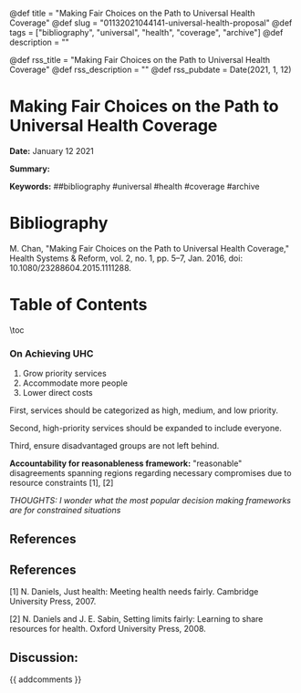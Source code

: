 @def title = "Making Fair Choices on the Path to Universal Health Coverage"
@def slug = "01132021044141-universal-health-proposal"
@def tags = ["bibliography", "universal", "health", "coverage", "archive"]
@def description = ""

@def rss_title = "Making Fair Choices on the Path to Universal Health Coverage"
@def rss_description = ""
@def rss_pubdate = Date(2021, 1, 12)


Making Fair Choices on the Path to Universal Health Coverage
=========

**Date:** January 12 2021

**Summary:** 

**Keywords:** ##bibliography #universal #health #coverage #archive

Bibliography
==========

M. Chan, "Making Fair Choices on the Path to Universal Health Coverage," Health Systems & Reform, vol. 2, no. 1, pp. 5–7, Jan. 2016, doi: 10.1080/23288604.2015.1111288.

Table of Contents
=========

\toc

### On Achieving UHC

1. Grow priority services
2. Accommodate more people
3. Lower direct costs

First, services should be categorized as high, medium, and low priority.

Second, high-priority services should be expanded to include everyone.

Third, ensure disadvantaged groups are not left behind.

**Accountability for reasonableness framework:** "reasonable" disagreements spanning regions regarding necessary compromises due to resource constraints [1], [2]

*THOUGHTS: I wonder what the most popular decision making frameworks are for constrained situations*

## References

## References

[1] N. Daniels, Just health: Meeting health needs fairly. Cambridge University Press, 2007.

[2] N. Daniels and J. E. Sabin, Setting limits fairly: Learning to share resources for health. Oxford University Press, 2008.
## Discussion: 

{{ addcomments }}
